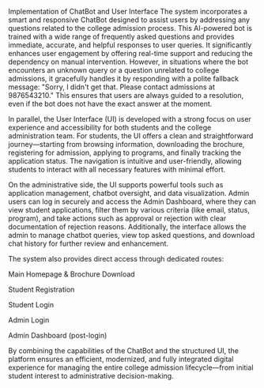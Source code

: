 Implementation of ChatBot and User Interface
The system incorporates a smart and responsive ChatBot designed to assist users by addressing any questions related to the college admission process. This AI-powered bot is trained with a wide range of frequently asked questions and provides immediate, accurate, and helpful responses to user queries. It significantly enhances user engagement by offering real-time support and reducing the dependency on manual intervention. However, in situations where the bot encounters an unknown query or a question unrelated to college admissions, it gracefully handles it by responding with a polite fallback message:
"Sorry, I didn't get that. Please contact admissions at 9876543210."
This ensures that users are always guided to a resolution, even if the bot does not have the exact answer at the moment.

In parallel, the User Interface (UI) is developed with a strong focus on user experience and accessibility for both students and the college administration team. For students, the UI offers a clean and straightforward journey—starting from browsing information, downloading the brochure, registering for admission, applying to programs, and finally tracking the application status. The navigation is intuitive and user-friendly, allowing students to interact with all necessary features with minimal effort.

On the administrative side, the UI supports powerful tools such as application management, chatbot oversight, and data visualization. Admin users can log in securely and access the Admin Dashboard, where they can view student applications, filter them by various criteria (like email, status, program), and take actions such as approval or rejection with clear documentation of rejection reasons. Additionally, the interface allows the admin to manage chatbot queries, view top asked questions, and download chat history for further review and enhancement.

The system also provides direct access through dedicated routes:

Main Homepage & Brochure Download

Student Registration

Student Login

Admin Login

Admin Dashboard (post-login)

By combining the capabilities of the ChatBot and the structured UI, the platform ensures an efficient, modernized, and fully integrated digital experience for managing the entire college admission lifecycle—from initial student interest to administrative decision-making.
